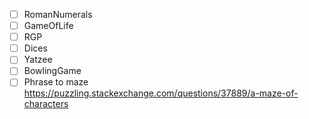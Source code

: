 - [ ] RomanNumerals
- [ ] GameOfLife
- [ ] RGP
- [ ] Dices
- [ ] Yatzee
- [ ] BowlingGame
- [ ] Phrase to maze https://puzzling.stackexchange.com/questions/37889/a-maze-of-characters
